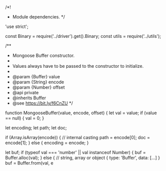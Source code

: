/*!
 * Module dependencies.
 */

'use strict';

const Binary = require('../driver').get().Binary;
const utils = require('../utils');

/**
 * Mongoose Buffer constructor.
 *
 * Values always have to be passed to the constructor to initialize.
 *
 * @param {Buffer} value
 * @param {String} encode
 * @param {Number} offset
 * @api private
 * @inherits Buffer
 * @see https://bit.ly/f6CnZU
 */

function MongooseBuffer(value, encode, offset) {
  let val = value;
  if (value == null) {
    val = 0;
  }

  let encoding;
  let path;
  let doc;

  if (Array.isArray(encode)) {
    // internal casting
    path = encode[0];
    doc = encode[1];
  } else {
    encoding = encode;
  }

  let buf;
  if (typeof val === 'number' || val instanceof Number) {
    buf = Buffer.alloc(val);
  } else { // string, array or object { type: 'Buffer', data: [...] }
    buf = Buffer.from(val, e